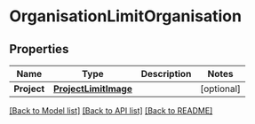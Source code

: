 # OrganisationLimitOrganisation

## Properties

Name | Type | Description | Notes
------------ | ------------- | ------------- | -------------
**Project** | [**ProjectLimitImage**](project_limit_image.md) |  | [optional] 

[[Back to Model list]](../README.md#documentation-for-models) [[Back to API list]](../README.md#documentation-for-api-endpoints) [[Back to README]](../README.md)



